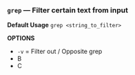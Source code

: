 ### `grep` — Filter certain text from input

**Default Usage**
	`grep <string_to_filter>` 

**OPTIONS**
- `-v` = Filter out / Opposite grep
- B
- C
